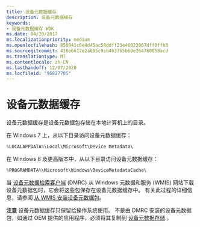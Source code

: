 ```yaml
---
title: 设备元数据缓存
description: 设备元数据缓存
keywords:
- 设备元数据缓存 WDK
ms.date: 04/20/2017
ms.localizationpriority: medium
ms.openlocfilehash: 858041c6e4d45ac58ddff23e46023967dff0ffb0
ms.sourcegitcommit: 418e6617e2a695c9cb4b37b5b60e264760858acd
ms.translationtype: MT
ms.contentlocale: zh-CN
ms.lasthandoff: 12/07/2020
ms.locfileid: "96827705"
---
```

# <a name="device-metadata-cache"></a>设备元数据缓存


设备元数据缓存是设备元数据包存储在本地计算机上的目录。

在 Windows 7 上，从以下目录访问设备元数据缓存：

```cpp
%LOCALAPPDATA%\Local\Microsoft\Device Metadata\
```

在 Windows 8 及更高版本中，从以下目录访问设备元数据缓存：

```cpp
%PROGRAMDATA%\Microsoft\Windows\DeviceMetadataCache\
```

当 [设备元数据检索客户端](device-metadata-retrieval-client.md) (DMRC) 从 Windows 元数据和服务 (WMIS) 网站下载设备元数据包时，它会将这些包保存在设备元数据缓存中。 有关此过程的详细信息，请参阅 [从 WMIS 安装设备元数据包](installing-device-metadata-packages-from-wmis.md)。

**注意**   设备元数据缓存只保留给操作系统使用。 不是由 DMRC 安装的设备元数据包，如通过 OEM 提供的应用程序，必须将其复制到 [设备元数据存储](device-metadata-store.md) 。

 

 

 





